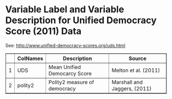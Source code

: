 # Variable Label and Variable Description for Unified Democracy Score (2011) Data
 See: <http://www.unified-democracy-scores.org/uds.html>

 <!-- html table generated in R 3.0.2 by xtable 1.7-1 package -->
<!-- Fri Jan 10 11:24:35 2014 -->
<TABLE border=1>
<TR> <TH>  </TH> <TH> ColNames </TH> <TH> Description </TH> <TH> Source </TH>  </TR>
  <TR> <TD align="right"> 1 </TD> <TD> UDS </TD> <TD> Mean Unified Democarcy Score </TD> <TD> Melton et al. (2011) </TD> </TR>
  <TR> <TD align="right"> 2 </TD> <TD> polity2 </TD> <TD> Polity2 measure of democracy </TD> <TD> Marshall and Jaggers, (2011) </TD> </TR>
   </TABLE>
